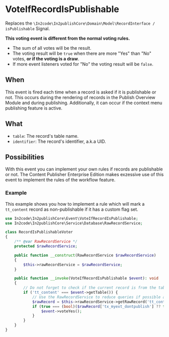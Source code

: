 # VoteIfRecordIsPublishable

Replaces the `\In2code\In2publishCore\Domain\Model\RecordInterface / isPublishable` Signal.

**This voting event is different from the normal voting rules.**

* The sum of all votes will be the result.
* The voting result will be `true` when there are more "Yes" than "No" votes, **or if the voting is a draw**.
* If more event listeners voted for "No" the voting result will be `false`.

## When

This event is fired each time when a record is asked if it is publishable or not. This occurs during the rendering of
records in the Publish Overview Module and during publishing. Additionally, it can occur if the context menu publishing
feature is active.

## What

* `table`: The record's table name.
* `identifier`: The record's identifier, a.k.a UID.

## Possibilities

With this event you can implement your own rules if records are publishable or not. The Content Publisher Enterprise
Edition makes exzessive use of this event to implement the rules of the workflow feature.

### Example

This example shows you how to implement a rule which will mark a `tt_content` record as non-publishable if it has a
custom flag set.

```php
use In2code\In2publishCore\Event\VoteIfRecordIsPublishable;
use In2code\In2publishCore\Service\Database\RawRecordService;

class RecordIsPublishableVoter
{
    /** @var RawRecordService */
    protected $rawRecordService;

    public function __construct(RawRecordService $rawRecordService)
    {
        $this->rawRecordService = $rawRecordService;
    }

    public function __invoke(VoteIfRecordIsPublishable $event): void
    {
        // Do not forget to check if the current record is from the table you want.
        if ('tt_content' === $event->getTable()) {
            // Use the RawRecordService to reduce queries if possible and have a sleek API
            $rawRecord = $this->rawRecordService->getRawRecord('tt_content', $event->getIdentifier(), 'local');
            if (true === (bool)($rawRecord['tx_myext_dontpublish'] ?? false)) {
                $event->voteYes();
            }
        }
    }
}
```
